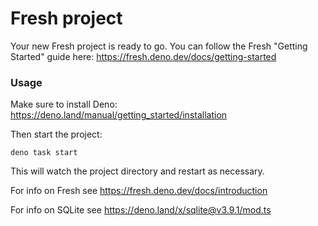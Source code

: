 # Fresh project

Your new Fresh project is ready to go. You can follow the Fresh "Getting
Started" guide here: https://fresh.deno.dev/docs/getting-started

### Usage

Make sure to install Deno: https://deno.land/manual/getting_started/installation

Then start the project:

```
deno task start
```

This will watch the project directory and restart as necessary.

For info on Fresh see https://fresh.deno.dev/docs/introduction

For info on SQLite see https://deno.land/x/sqlite@v3.9.1/mod.ts
